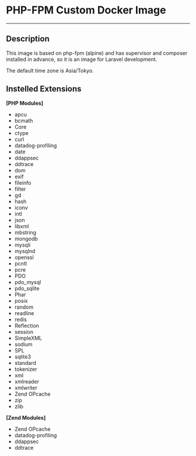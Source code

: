 # PHP-FPM Custom Docker Image



--- 
## Description
This image is based on php-fpm (alpine) and has supervisor and composer installed in advance, so it is an image for Laravel development.

The default time zone is Asia/Tokyo.

## Instelled Extensions
**[PHP Modules]**
- apcu
- bcmath
- Core
- ctype
- curl
- datadog-profiling
- date
- ddappsec
- ddtrace
- dom
- exif
- fileinfo
- filter
- gd
- hash
- iconv
- intl
- json
- libxml
- mbstring
- mongodb
- mysqli
- mysqlnd
- openssl
- pcntl
- pcre
- PDO
- pdo_mysql
- pdo_sqlite
- Phar
- posix
- random
- readline
- redis
- Reflection
- session
- SimpleXML
- sodium
- SPL
- sqlite3
- standard
- tokenizer
- xml
- xmlreader
- xmlwriter
- Zend OPcache
- zip
- zlib

**[Zend Modules]**
- Zend OPcache
- datadog-profiling
- ddappsec
- ddtrace
